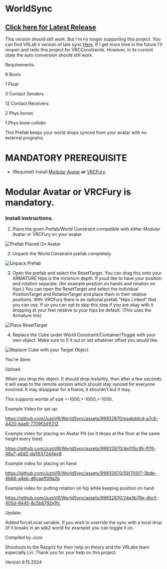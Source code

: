 # WorldSync


## [Click here for Latest Release](https://github.com/JuzoVR/WorldSync/releases)

This version should still work. But I'm no longer supporting this project. You can find VRLab's version of late sync [Here](https://github.com/VRLabs/Custom-Object-Sync). If I get more time in the future I'll reopen and redo this project for VRCConstraints. However, in its current state the auto conversion should still work.

Requirements:

  6 Bools
  
  1 Float
  
  3 Contact Senders
  
  12 Contact Receivers
  
  2 Phys bones
  
  1 Phys bone collider


This Prefab keeps your world drops synced from your avatar with no external programs. 

# MANDATORY PREREQUISITE

* (Required) Install [Modular Avatar](https://modular-avatar.nadena.dev/docs/intro) **or** [VRCFury](https://vrcfury.com/download).

# Modular Avatar or VRCFury is mandatory.

### Install instructions.

1. Place the given Prefab/World Constraint compatible with either Modular Avatar or VRCFury on your avatar.

![Prefab Placed On Avatar](https://i.imgur.com/hM8Fvx7.png)

2. Unpack the World Constraint prefab completely.

![Unpack Prefab](https://i.imgur.com/LSxOZGC.png)

3. Open the prefab and select the ResetTarget. You can drag this onto your ARMATURE Hips is the minimum depth. If youd like to have your position and rotation separate. (for example position on hands and rotation on hips.) You can open the ResetTarget and select the individual PositionTarget and RotationTarget and place them in their relative positions. With VRCFury there is an optional prefab "Hips Linked" that you can use. If so you can opt to skip this step if you are okay with it dropping at your feet relative to your hips be default. (This uses the Armature link)

![Place ResetTarget](https://i.imgur.com/sSRrVFW.png)

4. Replace the Cube under World Constraint/Container/Toggle with your own object. Make sure to 0 it out or set whatever offset you would like. 

![Replace Cube with your Target Object](https://i.imgur.com/mmHBUm2.png)

You're done.

Upload.

When you drop the object. It should drop instantly, then after a few seconds it will swap to the remote version which should stay synced for everyone involved. It may disappear for a frame, it shouldn't but it may.

This supports worlds of size +-1000,+-1000,+-1000.

Example Video for set up:

https://github.com/JuzoVR/WorldSync/assets/99932870/eaabddcd-a7c8-4420-bae6-7709f2d1f212

Example video for placing on Avatar Pill (so it drops at the floor at the same height every time)


https://github.com/JuzoVR/WorldSync/assets/99932870/4e015c95-ff76-48a7-a6d2-da5537244ec8



Example video for placing on hand


https://github.com/JuzoVR/WorldSync/assets/99932870/55f705f7-3bde-4b88-a4eb-d6caeff09a2b


Example video for putting rotation on hip while keeping position on hand



https://github.com/JuzoVR/WorldSync/assets/99932870/24a3b78e-4bcf-405d-8445-8c5b6792e1fc



Update:

Added forceLocal variable. If you wish to override the sync with a local drop (if it breaks in an sdk2 world for example) you can toggle it on.

Compiled by Juzo 

Shoutouts to the Razgriz for their help on theory and the VRLabs team especially Lin. Thank you for your help on this project.

Version 6.15.2024
